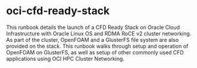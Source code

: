 # oci-cfd-ready-stack
This runbook details the launch of a CFD Ready Stack on Oracle Cloud Infrastructure with Oracle Linux OS and RDMA RoCE v2 cluster networking. As part of the cluster, OpenFOAM and a GlusterFS file system are also provided on the stack. This runbook walks through setup and operation of OpenFOAM on GlusterFS, as well as setup of other commonly used CFD applications using OCI HPC Cluster Networking.
